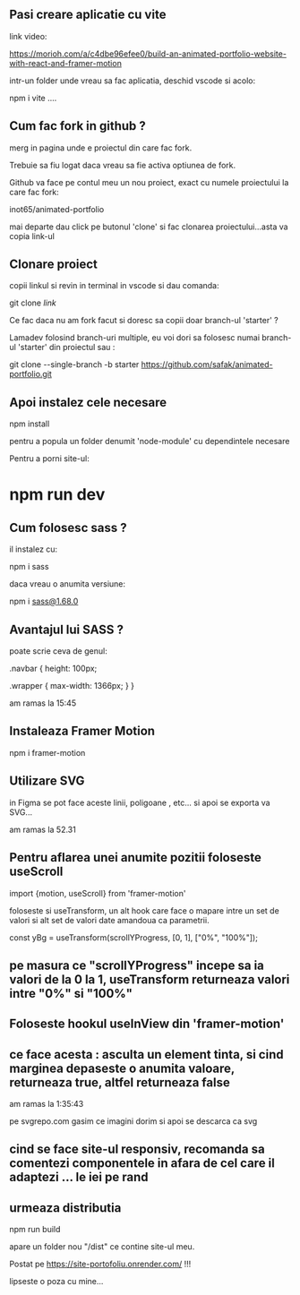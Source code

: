 Pasi creare aplicatie cu vite
-----------------------------

link video: 

https://morioh.com/a/c4dbe96efee0/build-an-animated-portfolio-website-with-react-and-framer-motion

intr-un folder unde vreau sa fac aplicatia, deschid vscode si acolo:

npm i vite ....

Cum fac fork in github ?
------------------------

merg in pagina unde e proiectul din care fac fork.

Trebuie sa fiu logat daca vreau sa fie activa optiunea de fork.

Github va face pe contul meu un nou proiect, exact cu numele proiectului la care fac fork:

inot65/animated-portfolio

mai departe dau click pe butonul 'clone' si fac clonarea proiectului...asta va copia link-ul 

Clonare proiect
---------------

copii linkul si revin in terminal in vscode si dau comanda:

git clone _link_

Ce fac daca nu am fork facut si doresc sa copii doar branch-ul 'starter' ?

Lamadev folosind branch-uri multiple, eu voi dori sa folosesc numai branch-ul 'starter' din proiectul sau :

git clone --single-branch -b starter https://github.com/safak/animated-portfolio.git



Apoi instalez cele necesare
---------------------------

npm install

pentru a popula un folder denumit 'node-module' cu dependintele necesare

Pentru a porni site-ul:

# npm run dev



Cum folosesc sass ?
-------------------

il instalez cu:

npm i sass

daca vreau o anumita versiune:

npm i sass@1.68.0

Avantajul lui SASS ?
--------------------

poate scrie ceva de genul:

.navbar {
  height: 100px;

  .wrapper {
    max-width: 1366px;
  }
}


am ramas la 15:45


Instaleaza Framer Motion
------------------------

npm i framer-motion


Utilizare SVG
-------------

in Figma se pot face aceste linii, poligoane , etc... si apoi se exporta va SVG...


am ramas la 52.31

Pentru aflarea unei anumite pozitii foloseste useScroll
-------------------------------------------------------

import {motion, useScroll} from 'framer-motion'  

foloseste si useTransform, un alt hook care face o mapare intre un set de valori si alt set de valori date amandoua ca parametrii.

 const yBg = useTransform(scrollYProgress, [0, 1], ["0%", "100%"]);

 ## pe masura ce "scrollYProgress" incepe sa ia valori de la 0 la 1, useTransform returneaza valori intre "0%" si "100%"


 Foloseste hookul useInView din 'framer-motion'
 ----------------------------------------------

 ## ce face acesta : asculta un element tinta, si cind marginea depaseste o anumita valoare, returneaza true, altfel returneaza false

 am ramas la 1:35:43


 pe svgrepo.com gasim ce imagini dorim si apoi se descarca ca svg


 ## cind se face site-ul responsiv, recomanda sa comentezi componentele in afara de cel care il adaptezi ... le iei pe rand

 urmeaza distributia
 -------------------

 npm run build

 apare un folder nou "/dist" ce contine site-ul meu.

 

Postat pe https://site-portofoliu.onrender.com/ !!!

lipseste o poza cu mine...